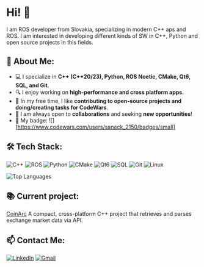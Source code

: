 # Hi! 👋

I am ROS developer from Slovakia, specializing in modern C++ aps and ROS. I am interested in developing different kinds of SW in C++, Python and open source projects in this fields. 

## 📌 About Me:
- 💻 I specialize in **C++ (C++20/23), Python, ROS Noetic, CMake, Qt6, SQL, and Git**.
- 🔍 I enjoy working on **high-performance and cross platform apps**.
- 🎨 In my free time, I like **contributing to open-source projects and doing/creating tasks for CodeWars**.
- 🚀 I am always open to **collaborations** and seeking **new opportunities**!
- 🪪 My badge: ![][https://www.codewars.com/users/saneck_2150/badges/small]

## 🛠 Tech Stack:
![C++](https://img.shields.io/badge/C%2B%2B-00599C?style=for-the-badge&logo=c%2B%2B&logoColor=white)
![ROS](https://img.shields.io/badge/ros-%230A0FF9.svg?style=for-the-badge&logo=ros&logoColor=white)
![Python](https://img.shields.io/badge/Python-3776AB?style=for-the-badge&logo=python&logoColor=white)
![CMake](https://img.shields.io/badge/CMake-064F8C?style=for-the-badge&logo=cmake&logoColor=white)
![Qt6](https://img.shields.io/badge/Qt-41CD52?style=for-the-badge&logo=qt&logoColor=white)
![SQL](https://img.shields.io/badge/SQL-CC2927?style=for-the-badge&logo=database&logoColor=white)
![Git](https://img.shields.io/badge/Git-F05032?style=for-the-badge&logo=git&logoColor=white)
![Linux](https://img.shields.io/badge/Linux-FCC624?style=for-the-badge&logo=linux&logoColor=black)

<!-- Optional: Top languages -->
<p>
  <img src="https://github-readme-stats.vercel.app/api/top-langs/?username=saneck2150&layout=compact&theme=tokyonight" alt="Top Languages"/>
</p>

## 📚 Current project:
[CoinArc](https://github.com/saneck2150/CoinArc)
A compact, cross-platform C++ project that retrieves and parses exchange market data via API.

## 📫 Contact Me:
[![LinkedIn](https://img.shields.io/badge/LinkedIn-0077B5?style=for-the-badge&logo=linkedin&logoColor=white)](https://www.linkedin.com/in/oleksandr-mykhailyshyn-240a28194/)
[![Gmail](https://img.shields.io/badge/Email-D14836?style=for-the-badge&logo=gmail&logoColor=white)](mailto:saneck2150@gmail.com)
